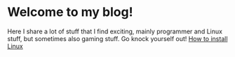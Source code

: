 # Welcome to my blog!
Here I share a lot of stuff that I find exciting, mainly programmer and Linux stuff, but sometimes also gaming stuff. Go knock yourself out!
[How to install Linux](https://codic77.github.io/HOWTOINSTALLLINUX)